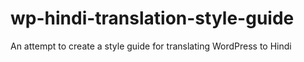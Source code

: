 # wp-hindi-translation-style-guide
An attempt to create a style guide for translating WordPress to Hindi
